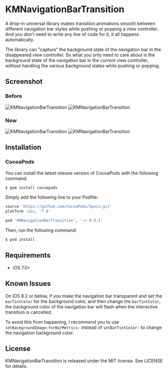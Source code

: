KMNavigationBarTransition
============

A drop-in universal library makes transition animations smooth between different navigation bar styles while pushing or popping a view controller. And you don't need to write any line of code for it, it all happens automatically.

The library can "capture" the background state of the navigation bar in the disappeared view controller. So what you only need to care about is the background state of the navigation bar in the *current* view controller, without handling the various background states while pushing or popping.

## Screenshot

### Before

![KMNavigationBarTransition](https://raw.githubusercontent.com/MoZhouqi/KMNavigationBarTransition/master/Screenshots/Before1.gif)
![KMNavigationBarTransition](https://raw.githubusercontent.com/MoZhouqi/KMNavigationBarTransition/master/Screenshots/Before2.gif)

### Now

![KMNavigationBarTransition](https://raw.githubusercontent.com/MoZhouqi/KMNavigationBarTransition/master/Screenshots/Now1.gif)
![KMNavigationBarTransition](https://raw.githubusercontent.com/MoZhouqi/KMNavigationBarTransition/master/Screenshots/Now2.gif)

## Installation

### CocoaPods

You can install the latest release version of CocoaPods with the following command:

```bash
$ gem install cocoapods
```

Simply add the following line to your Podfile:

```ruby
source 'https://github.com/CocoaPods/Specs.git'
platform :ios, '7.0' 

pod 'KMNavigationBarTransition', '~> 0.0.1' 
```

Then, run the following command:

```bash
$ pod install
```

## Requirements

- iOS 7.0+

## Known Issues

On iOS 8.2 or below, if you make the navigation bar transparent and set the `barTintColor` for the background color, and then change the `barTintColor`, the background color of the navigation bar will flash when the interactive transition is cancelled.

To avoid this from happening, I recommend you to use `setBackgroundImage:forBarMetrics:` instead of `setBarTintColor:` to change the navigation background color. 

## License

KMNavigationBarTransition is released under the MIT license. See LICENSE for details.
